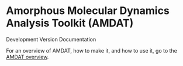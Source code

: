 # Amorphous Molecular Dynamics Analysis Toolkit (AMDAT)
Development Version Documentation

For an overview of AMDAT, how to make it, and how to use it, go to the [AMDAT overview](Manual/overview.md).


